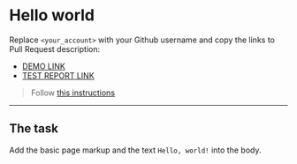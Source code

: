 # Hello world
Replace `<your_account>` with your Github username and copy the links to Pull Request description:
- [DEMO LINK](https://yarinkiri2l.github.io/layout_hello-world/)
- [TEST REPORT LINK](https://yarinkiri2l.github.io/layout_hello-world/report/html_report/)

> Follow [this instructions](https://mate-academy.github.io/layout_task-guideline/#how-to-solve-the-layout-tasks-on-github)
___

## The task 
Add the basic page markup and the text `Hello, world!` into the body.
